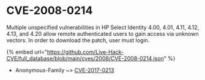 # CVE-2008-0214

Multiple unspecified vulnerabilities in HP Select Identity 4.00, 4.01, 4.11, 4.12, 4.13, and 4.20 allow remote authenticated users to gain access via unknown vectors. In order to download the patch, user must login.

{% embed url="https://github.com/Live-Hack-CVE/full_database/blob/main/cves/2008/CVE-2008-0214.json" %}


* Anonymous-Family ~> [CVE-2017-0213](https://zeste.alice-snow.ru/2008/database/cve-2008-0214/cve-2017-0213-anonymous-family)